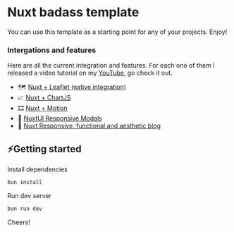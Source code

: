 # Nuxt badass template

You can use this template as a starting point for any of your projects. Enjoy!

### Intergations and features
Here are all the current integration and features. For each one of them I released a video tutorial on my [YouTube](https://www.youtube.com/@matteo-beltrame), go check it out.

- 🗺️ [Nuxt + Leaflet (native integration)](https://youtu.be/B24nLqwWzKI)  
- 📈 [Nuxt + ChartJS](https://youtu.be/sbnUjM30r2w)  
- 🎞️ [Nuxt + Motion](https://youtu.be/CIemLLeImjE)  
- 📱 [NuxtUI Responsive Modals](https://youtu.be/OAScxDDialk)  
- 📰 [Nuxt Responsive, functional and aesthetic blog](https://www.youtube.com/playlist?list=PLy6JsnZbXr8wztuwuDfNZmfKziSDVy9CM)  

## ⚡Getting started
Install dependencies
```sh
bun install
```
Run dev server
```sh
bun run dev
```

Cheers!